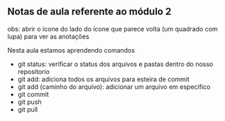 ##  Notas de aula referente ao módulo 2
obs: abrir o ícone do lado do ícone que parece volta (um quadrado com lupa) para ver as anotações

Nesta aula estamos aprendendo comandos
- git status: verificar o status dos arquivos e pastas dentro do nosso repositorio
- git add: adiciona todos os arquivos para esteira de commit
- git add (caminho do arquivo): adicionar um arquivo em especifico
- git commit
- git push 
- git pull
